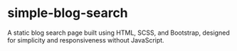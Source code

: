 # simple-blog-search
A static blog search page built using HTML, SCSS, and Bootstrap, designed for simplicity and responsiveness without JavaScript.
